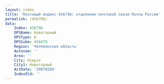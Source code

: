 ```yaml
---
layout: index
title: 'Почтовый индекс 456796: отделение почтовой связи Почты России'
permalink: /456796/
data:
    Index: 456796
    OPSName: Новогорный
    OPSType: О
    OPSSubm: 456879
    Region: 'Челябинская область'
    Autonom: ''
    Area: ''
    City: Озерск
    City1: Новогорный
    ActDate: '20070208'
    IndexOld: ''
---
```

